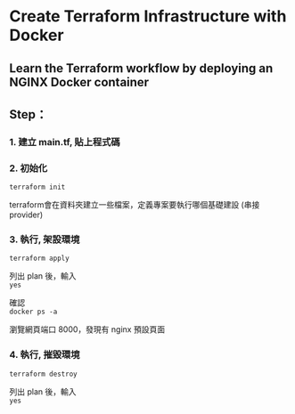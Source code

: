 # Create Terraform Infrastructure with Docker
## Learn the Terraform workflow by deploying an NGINX Docker container

## Step：
### 1. 建立 main.tf, 貼上程式碼

### 2. 初始化  
`terraform init`

terraform會在資料夾建立一些檔案，定義專案要執行哪個基礎建設
(串接 provider)

### 3. 執行, 架設環境  
`terraform apply`

列出 plan 後，輸入  
`yes`

確認  
`docker ps -a`

瀏覽網頁端口 8000，發現有 nginx 預設頁面  

### 4. 執行, 摧毀環境  
`terraform destroy`

列出 plan 後，輸入  
`yes`
